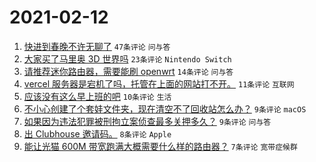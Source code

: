 # 2021-02-12

1. [快进到春晚不许无聊了](https://www.v2ex.com/t/753020) `47条评论` `问与答`
1. [大家买了马里奥 3D 世界吗](https://www.v2ex.com/t/753010) `23条评论` `Nintendo Switch`
1. [请推荐迷你路由器，需要能刷 openwrt](https://www.v2ex.com/t/753015) `14条评论` `问与答`
1. [vercel 服务器是宕机了吗，托管在上面的网站打不开。](https://www.v2ex.com/t/753009) `11条评论` `互联网`
1. [应该没有这么早上班的吧](https://www.v2ex.com/t/753014) `10条评论` `生活`
1. [不小心创建了个套娃文件夹，现在清空不了回收站怎么办？](https://www.v2ex.com/t/753021) `9条评论` `macOS`
1. [如果因为违法犯罪被刑拘立案侦查最多关押多久？](https://www.v2ex.com/t/753008) `9条评论` `问与答`
1. [出 Clubhouse 邀请码。](https://www.v2ex.com/t/753016) `8条评论` `Apple`
1. [能让光猫 600M 带宽跑满大概需要什么样的路由器？](https://www.v2ex.com/t/753030) `7条评论` `宽带症候群`
